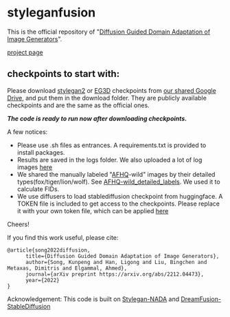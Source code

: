 # styleganfusion

This is the official repository of "[Diffusion Guided Domain Adaptation of Image Generators](https://arxiv.org/abs/2212.04473)".

[project page](https://styleganfusion.github.io/)

## checkpoints to start with:
Please download [stylegan2](https://github.com/rinongal/StyleGAN-nada) or [EG3D](https://github.com/NVlabs/eg3d) checkpoints from [our shared Google Drive](https://drive.google.com/drive/folders/1kY9wEK7hQaO_MGMkeHVmBKfXcfUoYrH4?usp=sharing), and put them in the download folder. They are publicly available checkpoints and are the same as the official ones. 

**_The code is ready to run now after downloading checkpoints._**

A few notices:
+ Please use .sh files as entrances. A requirements.txt is provided to install packages.
+ Results are saved in the logs folder. We also uploaded a lot of log images [here](https://drive.google.com/drive/folders/1l4e7zAu5FwB4wrnUy-EDJC5-sSEZjs_C?usp=share_link) 
+ We shared the manually labeled "[AFHQ](https://www.kaggle.com/datasets/andrewmvd/animal-faces)-wild" images by their detailed types(fox/tiger/lion/wolf). See [AFHQ-wild_detailed_labels](https://drive.google.com/drive/folders/1eYx2p5OAhQfcLHiJvmgn1KVXVRSQZVup?usp=share_link). We used it to calculate FIDs. 
+ We use diffusers to load stablediffusion checkpoint from huggingface. A TOKEN file is included to get access to the checkpoints. Please replace it with your own token file, which can be applied [here](https://huggingface.co/CompVis/stable-diffusion-v1-4)

Cheers!

If you find this work useful, please cite:
```
@article{song2022diffusion,
      title={Diffusion Guided Domain Adaptation of Image Generators},
      author={Song, Kunpeng and Han, Ligong and Liu, Bingchen and Metaxas, Dimitris and Elgammal, Ahmed},
      journal={arXiv preprint https://arxiv.org/abs/2212.04473},
      year={2022}
}
```

Acknowledgement: This code is built on [Stylegan-NADA](https://github.com/rinongal/StyleGAN-nada) and [DreamFusion-StableDiffusion](https://github.com/ashawkey/stable-dreamfusion)
